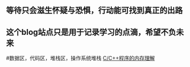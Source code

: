 等待只会滋生怀疑与恐惧，行动能可找到真正的出路
-----------

这个blog站点只是用于记录学习的点滴，希望不负未来
------


#数据区，代码区，堆栈区，操作系统堆栈 [C/C++程序的内存理解](http://Lucas-Yang.github.io/1_page)

